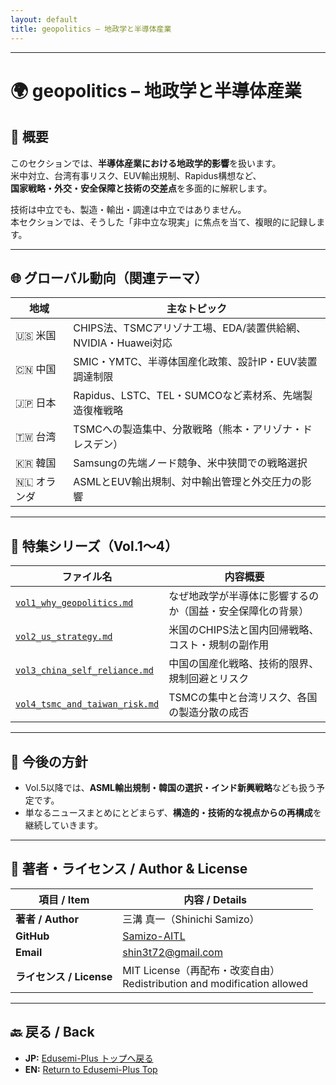 ```yaml
---
layout: default
title: geopolitics – 地政学と半導体産業
---
```


---

# 🌍 geopolitics – 地政学と半導体産業

## 🧭 概要

このセクションでは、**半導体産業における地政学的影響**を扱います。  
米中対立、台湾有事リスク、EUV輸出規制、Rapidus構想など、  
**国家戦略・外交・安全保障と技術の交差点**を多面的に解釈します。

技術は中立でも、製造・輸出・調達は中立ではありません。  
本セクションでは、そうした「非中立な現実」に焦点を当て、複眼的に記録します。

---

## 🌐 グローバル動向（関連テーマ）

| 地域       | 主なトピック                                                                 |
|------------|------------------------------------------------------------------------------|
| 🇺🇸 米国    | CHIPS法、TSMCアリゾナ工場、EDA/装置供給網、NVIDIA・Huawei対応               |
| 🇨🇳 中国    | SMIC・YMTC、半導体国産化政策、設計IP・EUV装置調達制限                       |
| 🇯🇵 日本    | Rapidus、LSTC、TEL・SUMCOなど素材系、先端製造復権戦略                        |
| 🇹🇼 台湾    | TSMCへの製造集中、分散戦略（熊本・アリゾナ・ドレスデン）                     |
| 🇰🇷 韓国    | Samsungの先端ノード競争、米中狭間での戦略選択                               |
| 🇳🇱 オランダ | ASMLとEUV輸出規制、対中輸出管理と外交圧力の影響                            |

---

## 📘 特集シリーズ（Vol.1〜4）

| ファイル名                                  | 内容概要                                               |
|---------------------------------------------|--------------------------------------------------------|
| [`vol1_why_geopolitics.md`](./vol1_why_geopolitics.md)         | なぜ地政学が半導体に影響するのか（国益・安全保障化の背景）     |
| [`vol2_us_strategy.md`](./vol2_us_strategy.md)                 | 米国のCHIPS法と国内回帰戦略、コスト・規制の副作用             |
| [`vol3_china_self_reliance.md`](./vol3_china_self_reliance.md) | 中国の国産化戦略、技術的限界、規制回避とリスク                |
| [`vol4_tsmc_and_taiwan_risk.md`](./vol4_tsmc_and_taiwan_risk.md) | TSMCの集中と台湾リスク、各国の製造分散の成否                   |

---

## 📌 今後の方針

- Vol.5以降では、**ASML輸出規制・韓国の選択・インド新興戦略**なども扱う予定です。  
- 単なるニュースまとめにとどまらず、**構造的・技術的な視点からの再構成**を継続していきます。

---

## 👤 **著者・ライセンス / Author & License**

| **項目 / Item** | **内容 / Details** |
|-----------------|--------------------|
| **著者 / Author** | 三溝 真一（Shinichi Samizo） |
| **GitHub** | [Samizo-AITL](https://github.com/Samizo-AITL) |
| **Email** | [shin3t72@gmail.com](mailto:shin3t72@gmail.com) |
| **ライセンス / License** | MIT License（再配布・改変自由）<br>Redistribution and modification allowed |

---

## 🔙 戻る / Back
- **JP:** [Edusemi-Plus トップへ戻る](https://samizo-aitl.github.io/Edusemi-Plus/index.html)  
- **EN:** [Return to Edusemi-Plus Top](https://samizo-aitl.github.io/Edusemi-Plus/index.html)
